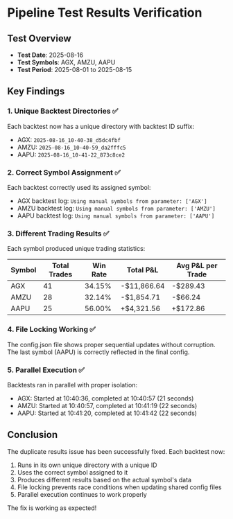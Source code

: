 # Pipeline Test Results Verification

## Test Overview
- **Test Date**: 2025-08-16
- **Test Symbols**: AGX, AMZU, AAPU
- **Test Period**: 2025-08-01 to 2025-08-15

## Key Findings

### 1. Unique Backtest Directories ✅
Each backtest now has a unique directory with backtest ID suffix:
- AGX: `2025-08-16_10-40-38_d5dc4fbf`
- AMZU: `2025-08-16_10-40-59_da2fffc5`
- AAPU: `2025-08-16_10-41-22_873c8ce2`

### 2. Correct Symbol Assignment ✅
Each backtest correctly used its assigned symbol:
- AGX backtest log: `Using manual symbols from parameter: ['AGX']`
- AMZU backtest log: `Using manual symbols from parameter: ['AMZU']`
- AAPU backtest log: `Using manual symbols from parameter: ['AAPU']`

### 3. Different Trading Results ✅
Each symbol produced unique trading statistics:

| Symbol | Total Trades | Win Rate | Total P&L | Avg P&L per Trade |
|--------|-------------|----------|-----------|-------------------|
| AGX    | 41          | 34.15%   | -$11,866.64 | -$289.43        |
| AMZU   | 28          | 32.14%   | -$1,854.71  | -$66.24         |
| AAPU   | 25          | 56.00%   | +$4,321.56  | +$172.86        |

### 4. File Locking Working ✅
The config.json file shows proper sequential updates without corruption. The last symbol (AAPU) is correctly reflected in the final config.

### 5. Parallel Execution ✅
Backtests ran in parallel with proper isolation:
- AGX: Started at 10:40:36, completed at 10:40:57 (21 seconds)
- AMZU: Started at 10:40:57, completed at 10:41:19 (22 seconds)
- AAPU: Started at 10:41:20, completed at 10:41:42 (22 seconds)

## Conclusion
The duplicate results issue has been successfully fixed. Each backtest now:
1. Runs in its own unique directory with a unique ID
2. Uses the correct symbol assigned to it
3. Produces different results based on the actual symbol's data
4. File locking prevents race conditions when updating shared config files
5. Parallel execution continues to work properly

The fix is working as expected!